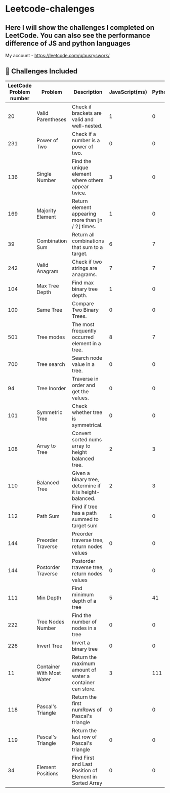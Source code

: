 # Leetcode-chalenges

## Here I will show the challenges I completed on LeetCode. You can also see the performance difference of JS and python languages

My account - https://leetcode.com/u/ausryswork/

## 🚀 Challenges Included

| LeetCode Problem number   | Problem           | Description                                        | JavaScript(ms) | Python(ms) | Time complexity |
| --- | ----------------- | -------------------------------------------------- | -------------- | ---------- |---------|
| 20   | Valid Parentheses | Check if brackets are valid and well-nested.       |       1         |  0          |    |
| 231   | Power of Two      | Check if a number is a power of two.               |     0           |    0        |   |
| 136   | Single Number     | Find the unique element where others appear twice. |      3          |      0      |  |
| 169   | Majority Element  | Return element appearing more than ⌊n / 2⌋ times.  |        1        |     0       |   |
| 39   | Combination Sum   | Return all combinations that sum to a target.      |         6       |     7       |   |
| 242   | Valid Anagram     | Check if two strings are anagrams.                 |        7        |      7      |   |
| 104 | Max Tree Depth    | Find max binary tree depth.                        | 1              | 0          |     |
| 100 | Same Tree         | Compare Two Binary Trees.                           | 0              | 0          |   |
| 501 | Tree modes        | The most frequently occurred element in a tree.     | 8              | 7          |    |
| 700 | Tree search       | Search node value in a tree.                        | 0              | 0          |    |
| 94  | Tree Inorder      | Traverse in order and get the values.               | 0              | 0          |   |
| 101 | Symmetric Tree    | Check whether tree is symmetrical.                  | 0              | 0          |      |
| 108 | Array to Tree    | Convert sorted nums array to height balanced tree.                 | 2              | 3   |    |
| 110 | Balanced Tree   | Given a binary tree, determine if it is height-balanced. | 2              | 3          |    |
| 112 | Path Sum   | Find if tree has a path summed to target sum | 1              | 0          |       |
| 144 | Preorder Traverse   | Preorder traverse tree, return nodes values | 0              | 0          |     |
| 144 | Postorder Traverse   | Postorder traverse tree, return nodes values | 0              | 0          |      |
| 111 | Min Depth   | Find minimum depth of a tree | 5              | 41          |      |
| 222 | Tree Nodes Number  | Find the number of nodes in a tree | 0              | 0        |    |
| 226 | Invert Tree  | Invert a binary tree | 0              | 0          |     |
| 11 |Container With Most Water  | Return the maximum amount of water a container can store. | 3              | 111     |    |
| 118 |Pascal's Triangle  | Return the first numRows of Pascal's triangle | 0              | 0          | O (n^2) |
| 119 |Pascal's Triangle  | Return the last row of Pascal's triangle | 0              | 0          | O (n^2) |
| 34 |Element Positions  | Find First and Last Position of Element in Sorted Array | 0              | 0          | O (log(n)) |
